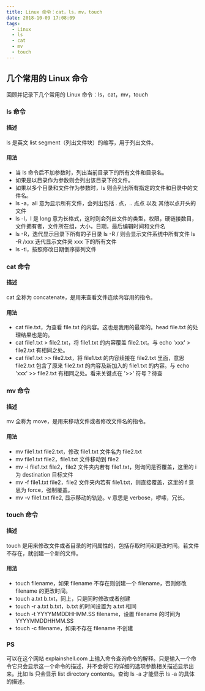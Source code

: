 ```yaml
---
title: Linux 命令：cat，ls，mv，touch
date: 2018-10-09 17:08:09
tags: 
  - Linux
  - ls
  - cat
  - mv
  - touch
---
```

## 几个常用的 Linux 命令
回顾并记录下几个常用的 Linux 命令：ls，cat，mv，touch

### ls 命令
#### 描述
ls 是英文 list segment（列出文件块）的缩写，用于列出文件。

#### 用法
- 当 ls 命令后不加参数时，列出当前目录下的所有文件和目录名。
- 如果是以目录作为参数则会列出该目录下的文件。
- 如果以多个目录和文件作为参数时，ls 则会列出所有指定的文件和目录中的文件名。
- ls -a，all 意为显示所有文件，会列出包括 . 点，.. 点点 以及 其他以点开头的文件
- ls -l，l 是 long 意为长格式，这时则会列出文件的类型，权限，硬链接数目，文件拥有者，文件所在组，大小，日期，最后编辑时间和文件名
- ls -R，迭代显示目录下所有的子目录
  ls -R / 则会显示文件系统中所有文件
  ls -R /xxx 迭代显示文件夹 xxx 下的所有文件
- ls -tl，按照修改日期倒序排列文件

### cat 命令
#### 描述
cat 全称为 concatenate，是用来查看文件连续内容用的指令。

#### 用法
- cat file.txt，为查看 file.txt 的内容。这也是我用的最常的。head file.txt 的处理结果也是的。
- cat file1.txt > file2.txt，将 file1.txt 的内容覆盖 file2.txt。与 echo 'xxx' > file2.txt 有相同之处。
- cat file1.txt >> file2.txt，将 file1.txt 的内容续接在 file2.txt 里面，意思 file2.txt 包含了原来 file2.txt 的内容及新加入的 file1.txt 的内容。与 echo 'xxx' >> file2.txt 有相同之处。看来关键点在 '>>' 符号？待查

### mv 命令
#### 描述
mv 全称为 move，是用来移动文件或者修改文件名的指令。

#### 用法
- mv file1.txt file2.txt，修改 file1.txt 文件名为 file2.txt
- mv file1.txt file2，file1.txt 文件移动到 file2
- mv -i file1.txt file2，file2 文件夹内若有 file1.txt，则询问是否覆盖，这里的 i 为 destination 目标文件
- mv -f file1.txt file2，file2 文件夹内若有 file1.txt，则直接覆盖，这里的 f 意思为 force，强制覆盖。
- mv -v file1.txt file2, 显示移动的轨迹。v 意思是 verbose，啰嗦，冗长。

### touch 命令
#### 描述
touch 是用来修改文件或者目录的时间属性的，包括存取时间和更改时间。若文件不存在，就创建一个新的文件。

#### 用法
- touch filename，如果 filename 不存在则创建一个 filename，否则修改 filename 的更改时间。
- touch a.txt b.txt，同上，只是同时修改或者创建
- touch -r a.txt b.txt，b.txt 的时间设置为 a.txt 相同
- touch -t YYYYMMDDHHMM.SS filename，设置 filename 的时间为 YYYYMMDDHHMM.SS
- touch -c filename，如果不存在 filename 不创建

### PS
可以在这个网站 explainshell.com 上输入命令查询命令的解释。只是输入一个命令它只会显示这一个命令的描述，并不会将它的详细的选项参数相关描述显示出来。比如 ls 只会显示 list directory contents。查询 ls -a 才能显示 ls -a 的具体的描述。

